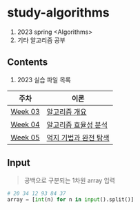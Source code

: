 # study-algorithms

1. 2023 spring &lt;Algorithms>
2. 기타 알고리즘 공부

## Contents

1. 2023 <Algorithms> 실습 파일 목록

| 주차                                                                                                  | 이론                                                                                                                |
| ----------------------------------------------------------------------------------------------------- | ------------------------------------------------------------------------------------------------------------------- |
| [Week 03](https://github.com/daninld/study-algorithms/tree/main/2023%20spring%20Algorithms/week%2003) | [알고리즘 개요](https://github.com/daninld/study-algorithms/blob/main/2023%20spring%20Algorithms/week%2003)         |
| [Week 04](https://github.com/daninld/study-algorithms/tree/main/2023%20spring%20Algorithms/week%2004) | [알고리즘 효율성 분석](https://github.com/daninld/study-algorithms/blob/main/2023%20spring%20Algorithms/week%2004)  |
| [Week 05](https://github.com/daninld/study-algorithms/tree/main/2023%20spring%20Algorithms/week%2005) | [억지 기법과 완전 탐색](https://github.com/daninld/study-algorithms/tree/main/2023%20spring%20Algorithms/week%2005) |

## Input

> 공백으로 구분되는 1차원 array 입력

```python
# 20 34 12 93 84 37
array = [int(n) for n in input().split()]
```
